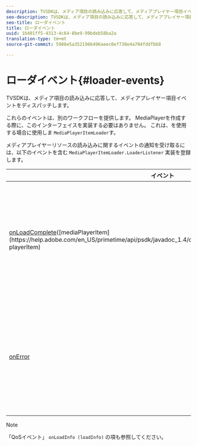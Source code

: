 ```yaml
---
description: TVSDKは、メディア項目の読み込みに応答して、メディアプレイヤー項目イベントをディスパッチします。
seo-description: TVSDKは、メディア項目の読み込みに応答して、メディアプレイヤー項目イベントをディスパッチします。
seo-title: ローダイベント
title: ローダイベント
uuid: 1b401ff5-4313-4c64-8be9-99bdeb58ba2a
translation-type: tm+mt
source-git-commit: 5908e5a3521966496aeec0ef730e4a704fddfb68

---
```



# ローダイベント{#loader-events}

TVSDKは、メディア項目の読み込みに応答して、メディアプレイヤー項目イベントをディスパッチします。

これらのイベントは、別のワークフローを提供します。 MediaPlayerを作成する際に、このインターフェイスを実装する必要はありません。 これは、を使用する場合に使用しま `MediaPlayerItemLoader`す。

メディアプレイヤーリソースの読み込みに関するイベントの通知を受け取るには、以下のイベントを含む `MediaPlayerItemLoader.LoaderListener` 実装を登録します。

| イベント | 意味 |
|---|---|
| [onLoadComplete](https://help.adobe.com/en_US/primetime/api/psdk/javadoc_1.4/com/adobe/mediacore/MediaPlayerItemLoader.LoaderListener.html#onLoadComplete(com.adobe.mediacore.MediaPlayerItem))([mediaPlayerItem](https://help.adobe.com/en_US/primetime/api/psdk/javadoc_1.4/com/adobe/mediacore/MediaPlayerItem.html) playerItem) | メディアリソースの読み込みが正常に完了しました。 |
| [onError](https://help.adobe.com/en_US/primetime/api/psdk/javadoc_1.4/com/adobe/mediacore/MediaPlayerItemLoader.LoaderListener.html#onError(com.adobe.ave.MediaErrorCode,%20java.lang.String)) | メディアリソースの読み込みで問題が発生しました。 |

>[!NOTE]
>
>「QoSイベント」 `onLoadInfo (loadInfo)` の項も参照してください。

